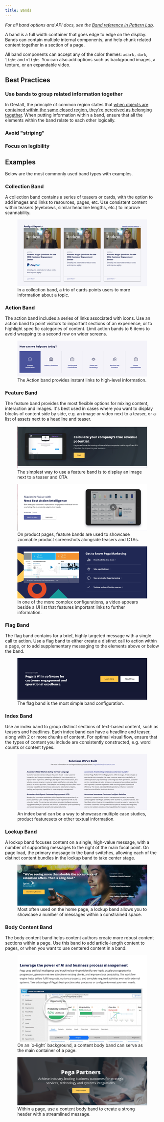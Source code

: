 ```yaml
---
title: Bands
---
```


*For all band options and API docs, see the [Band reference in Pattern Lab](https://bolt-design-system.com/pattern-lab/?p=viewall-components-band).*

A band is a full width container that goes edge to edge on the display. Bands can contain multiple internal components, and help chunk related content together in a section of a page.

All band components can accept any of the color themes: `xdark,` `dark`, `light` and `xlight`. You can also add options such as background images, a texture, or an expandable video.

## Best Practices

### Use bands to group related information together

In Gestalt, the principle of common region states that [when objects are contained within the same closed region, they're perceived as belonging together](https://www.usertesting.com/blog/2016/02/24/gestalt-principles/). When putting information within a band, ensure that all the elements within the band relate to each other logically. 

### Avoid "striping" 



### Focus on legibility

## Examples

Below are the most commonly used band types with examples.

### Collection Band

A collection band contains a series of teasers or cards, with the option to add images and links to resources, pages, etc. Use consistent content within teasers (eyebrows, similar headline lengths, etc.) to improve scannability.

<figure>

<img src="../../../images/color_light-cards.png" />

<figcaption>In a collection band, a trio of cards points users to more information about a topic.</figcaption>

</figure>

### Action Band

The action band includes a series of links associated with icons. Use an action band to point visitors to important sections of an experience, or to highlight specific categories of content. Limit action bands to 6 items to avoid wrapping to a second row on wider screens.

<figure>

<img src="../../../images/icons_action-band.png" />

<figcaption>The Action band provides instant links to high-level information.</figcaption>

</figure>

### Feature Band

The feature band provides the most flexible options for mixing content, interaction and images. It's best used in cases where you want to display blocks of content side by side, e.g. an image or video next to a teaser, or a list of assets next to a headline and teaser. 

<figure>

<img src="../../../images/band_feature_image-CTA.png" />

<figcaption>The simplest way to use a feature band is to display an image next to a teaser and CTA.</figcaption>

</figure>

<figure>

<img src="../../../images/band_feature_zoom-CTA.png" />

<figcaption>On product pages, feature bands are used to showcase zoomable product screenshots alongside teasers and CTAs.</figcaption>

</figure>

<figure>

<img src="../../../images/band_feature_video-ui-list.png" />

<figcaption>In one of the more complex configurations, a video appears beside a UI list that features important links to further information.</figcaption>

</figure>

### Flag Band

The flag band contains for a brief, highly targeted message with a single call to action. Use a flag band to either create a distinct call to action within a page, or to add supplementary messaging to the elements above or below the band.

<figure>

<img src="../../../images/color_band_xdark.png" />

<figcaption>The flag band is the most simple band configuration.</figcaption>

</figure>

### Index Band

Use an index band to group distinct sections of text-based content, such as teasers and headlines. Each index band can have a headline and teaser, along with 2 or more chunks of content. For optimal visual flow, ensure that the types of content you include are consistently constructed, e.g. word counts or content types.

<figure>

<img src="../../../images/band_index.png" />

<figcaption>An index band can be a way to showcase multiple case studies, product featuresets or other textual information. </figcaption>

</figure>

### Lockup Band

A lockup band focuses content on a single, high-value message, with a number of supporting messages to the right of the main focal point. On page load, the primary message in the band switches, allowing each of the distinct content bundles in the lockup band to take center stage.

<figure>

<img src="../../../images/band_lockup.png" />

<figcaption>Most often used on the home page, a lockup band allows you to showcase a number of messages within a constrained space.</figcaption>

</figure>

### Body Content Band

The body content band helps content authors create more robust content sections within a page. Use this band to add article-length content to pages, or when you want to use centered content in a band.

<figure>

<img src="../../../images/band_content-body-article.png" />

<figcaption>On an `x-light` background, a content body band can serve as the main container of a page.</figcaption>

</figure>

<figure>

<img src="../../../images/band_content-body-hero.png" />

<figcaption>Within a page, use a content body band to create a strong header with a streamlined message.</figcaption>

</figure>